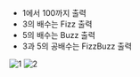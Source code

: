 * 1에서 100까지 출력
* 3의 배수는 Fizz 출력
* 5의 배수는 Buzz 출력
* 3과 5의 공배수는 FizzBuzz 출력

![1](https://user-images.githubusercontent.com/73589723/152689025-65bad5a1-6d6b-4f60-b193-8beb961d5fa1.PNG)
![2](https://user-images.githubusercontent.com/73589723/152689033-84c7f439-53fe-4d4d-afb3-40d94e445c2f.PNG)

